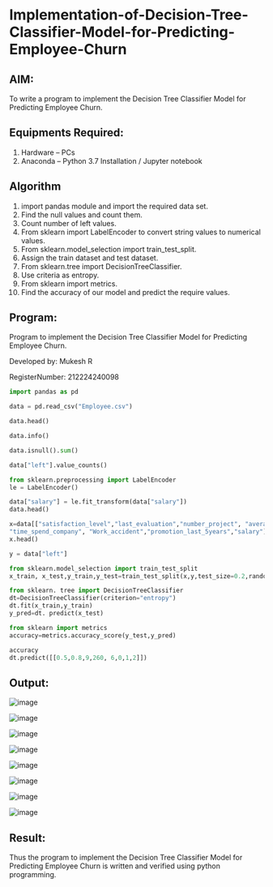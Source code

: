 # Implementation-of-Decision-Tree-Classifier-Model-for-Predicting-Employee-Churn

## AIM:
To write a program to implement the Decision Tree Classifier Model for Predicting Employee Churn.

## Equipments Required:
1. Hardware – PCs
2. Anaconda – Python 3.7 Installation / Jupyter notebook

## Algorithm
1. import pandas module and import the required data set.
2. Find the null values and count them.
3. Count number of left values.
4. From sklearn import LabelEncoder to convert string values to numerical values.
5. From sklearn.model_selection import train_test_split.
6. Assign the train dataset and test dataset.
7. From sklearn.tree import DecisionTreeClassifier.
8. Use criteria as entropy.
9. From sklearn import metrics.
10. Find the accuracy of our model and predict the require values.

## Program:
Program to implement the Decision Tree Classifier Model for Predicting Employee Churn.

Developed by: Mukesh R

RegisterNumber: 212224240098
```python
import pandas as pd

data = pd.read_csv("Employee.csv")

data.head()

data.info()

data.isnull().sum()

data["left"].value_counts()

from sklearn.preprocessing import LabelEncoder
le = LabelEncoder()

data["salary"] = le.fit_transform(data["salary"])
data.head()

x=data[["satisfaction_level","last_evaluation","number_project", "average_montly_hours",
"time_spend_company", "Work_accident","promotion_last_5years","salary"]]
x.head()

y = data["left"]

from sklearn.model_selection import train_test_split
x_train, x_test,y_train,y_test=train_test_split(x,y,test_size=0.2,random_state=100)

from sklearn. tree import DecisionTreeClassifier
dt=DecisionTreeClassifier(criterion="entropy")
dt.fit(x_train,y_train)
y_pred=dt. predict(x_test)

from sklearn import metrics
accuracy=metrics.accuracy_score(y_test,y_pred)

accuracy
dt.predict([[0.5,0.8,9,260, 6,0,1,2]])
```

## Output:
![image](https://github.com/user-attachments/assets/c4643aaa-2ea5-4c14-a1c9-81f60daa4fa3)

![image](https://github.com/user-attachments/assets/cfcd9fd9-bdf4-4609-b02c-688c8c3f6120)

![image](https://github.com/user-attachments/assets/a6644839-fb4c-469d-bd40-7afbb2a6b6d2)

![image](https://github.com/user-attachments/assets/f7ee8c3d-580b-4de5-891d-0ea743b7daa6)

![image](https://github.com/user-attachments/assets/ec966879-9f98-41f4-b827-c9f74c87388e)

![image](https://github.com/user-attachments/assets/100aa6cd-31d3-4754-a651-7cdcea9d955f)

![image](https://github.com/user-attachments/assets/ef7fe646-5d9c-4a62-a957-f4e09070438e)

![image](https://github.com/user-attachments/assets/ad57f519-a03f-4870-b591-34c47cdd7da0)


## Result:
Thus the program to implement the  Decision Tree Classifier Model for Predicting Employee Churn is written and verified using python programming.
